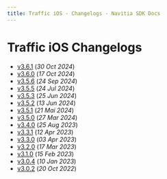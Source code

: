 ```yaml
---
title: Traffic iOS - Changelogs - Navitia SDK Docs
---
```


# Traffic iOS Changelogs

* [v3.6.1](releases/3.6.1/index.md) (_30 Oct 2024_)
* [v3.6.0](releases/3.6.0/index.md) (_17 Oct 2024_)
* [v3.5.6](releases/3.5.6/index.md) (_24 Sep 2024_)
* [v3.5.5](releases/3.5.5/index.md) (_24 Jul 2024_)
* [v3.5.3](releases/3.5.3/index.md) (_25 Jun 2024_)
* [v3.5.2](releases/3.5.2/index.md) (_13 Jun 2024_)
* [v3.5.1](releases/3.5.1/index.md) (_21 Mai 2024_)
* [v3.5.0](releases/3.5.0/index.md) (_27 Mar 2024_)
* [v3.4.0](releases/3.4.0/index.md) (_25 Aug 2023_)
* [v3.3.1](releases/3.3.1/index.md) (_12 Apr 2023_)
* [v3.3.0](releases/3.3.0/index.md) (_03 Apr 2023_)
* [v3.2.0](releases/3.2.0/index.md) (_17 Mar 2023_)
* [v3.1.0](releases/3.1.0/index.md) (_15 Feb 2023_)
* [v3.0.4](releases/3.0.4/index.md) (_10 Jan 2023_)
* [v3.0.2](releases/3.0.2/index.md) (_20 Oct 2022_)
